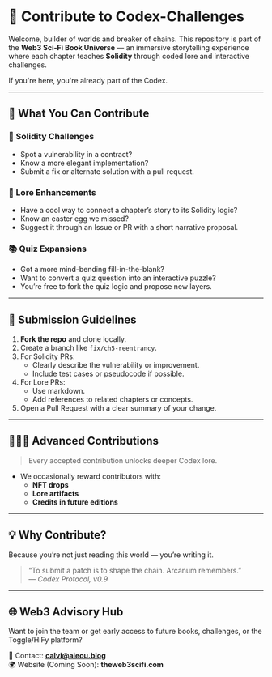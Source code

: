 # 🤝 Contribute to Codex-Challenges

Welcome, builder of worlds and breaker of chains. This repository is part of the **Web3 Sci-Fi Book Universe** — an immersive storytelling experience where each chapter teaches **Solidity** through coded lore and interactive challenges.

If you're here, you're already part of the Codex.

---

## 🧰 What You Can Contribute

### 🔐 Solidity Challenges
- Spot a vulnerability in a contract?
- Know a more elegant implementation?
- Submit a fix or alternate solution with a pull request.

### 🧠 Lore Enhancements
- Have a cool way to connect a chapter’s story to its Solidity logic?
- Know an easter egg we missed?
- Suggest it through an Issue or PR with a short narrative proposal.

### 📚 Quiz Expansions
- Got a more mind-bending fill-in-the-blank?
- Want to convert a quiz question into an interactive puzzle?
- You’re free to fork the quiz logic and propose new layers.

---

## 🧾 Submission Guidelines

1. **Fork the repo** and clone locally.
2. Create a branch like `fix/ch5-reentrancy`.
3. For Solidity PRs:
   - Clearly describe the vulnerability or improvement.
   - Include test cases or pseudocode if possible.
4. For Lore PRs:
   - Use markdown.
   - Add references to related chapters or concepts.
5. Open a Pull Request with a clear summary of your change.

---

## 🧙🏾‍♂️ Advanced Contributions

> Every accepted contribution unlocks deeper Codex lore.

- We occasionally reward contributors with:
  - **NFT drops**
  - **Lore artifacts**
  - **Credits in future editions**

---

## 💡 Why Contribute?

Because you’re not just reading this world — you’re writing it.

> “To submit a patch is to shape the chain. Arcanum remembers.”  
> — *Codex Protocol, v0.9*

---

## 🌐 Web3 Advisory Hub

Want to join the team or get early access to future books, challenges, or the Toggle/HiFy platform?

📧 Contact: **calvi@aieou.blog**  
🌍 Website (Coming Soon): **theweb3scifi.com**

